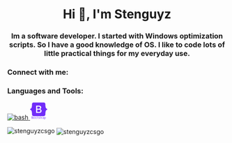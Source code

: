 <h1 align="center">Hi 👋, I'm Stenguyz</h1>
<h3 align="center">Im a software developer. I started with Windows optimization scripts. So I have a good knowledge of OS. I like to code lots of little practical things for my everyday use.</h3>

<h3 align="left">Connect with me:</h3>
<p align="left">
</p>

<h3 align="left">Languages and Tools:</h3>
<p align="left"> <a href="https://www.gnu.org/software/bash/" target="_blank" rel="noreferrer"> <img src="https://www.vectorlogo.zone/logos/gnu_bash/gnu_bash-icon.svg" alt="bash" width="40" height="40"/> </a> <a href="https://getbootstrap.com" target="_blank" rel="noreferrer"> <img src="https://raw.githubusercontent.com/devicons/devicon/master/icons/bootstrap/bootstrap-plain-wordmark.svg" alt="bootstrap" width="40" height="40"/> </a> </p>

<p><img align="left" src="https://github-readme-stats.vercel.app/api/top-langs?username=stenguyzcsgo&show_icons=true&locale=en&layout=compact" alt="stenguyzcsgo" /></p>

<p>&nbsp;<img align="center" src="https://github-readme-stats.vercel.app/api?username=stenguyzcsgo&show_icons=true&locale=en" alt="stenguyzcsgo" /></p>
